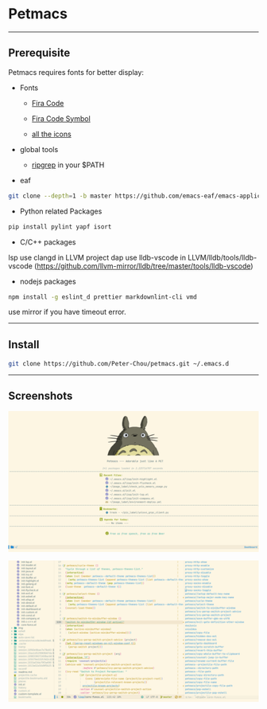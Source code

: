 # Petmacs

---

## Prerequisite
Petmacs requires fonts for better display:


- Fonts

  - [Fira Code](https://github.com/tonsky/FiraCode)

  - [Fira Code Symbol](https://github.com/tonsky/FiraCode/files/412440/FiraCode-Regular-Symbol.zip)

  - [all the icons](https://github.com/domtronn/all-the-icons.el/tree/master/fonts)

- global tools

  - [ripgrep](https://github.com/BurntSushi/ripgrep) in your $PATH

- eaf

``` bash
git clone --depth=1 -b master https://github.com/emacs-eaf/emacs-application-framework.git ~/.emacs.d/site-lisp/emacs-application-framework/
```

- Python related Packages

```sh
pip install pylint yapf isort
```

- C/C++ packages

lsp use clangd in LLVM project
dap use lldb-vscode in LLVM/lldb/tools/lldb-vscode (https://github.com/llvm-mirror/lldb/tree/master/tools/lldb-vscode)

- nodejs packages

```sh
npm install -g eslint_d prettier markdownlint-cli vmd
```

use mirror if you have timeout error.

---

## Install

```bash
git clone https://github.com/Peter-Chou/petmacs.git ~/.emacs.d
```

---

## Screenshots

![petmacs](./resources/img/screenshot_dashboard.png)

![screenshot](./resources/img/screenshot_elisp.png)
